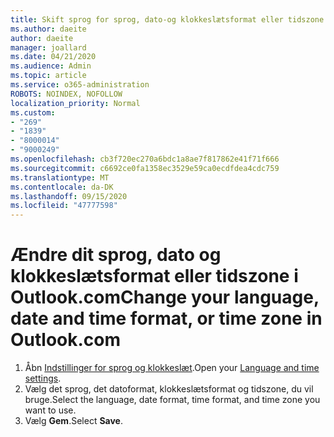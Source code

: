 ```yaml
---
title: Skift sprog for sprog, dato-og klokkeslætsformat eller tidszone i Outlook.com
ms.author: daeite
author: daeite
manager: joallard
ms.date: 04/21/2020
ms.audience: Admin
ms.topic: article
ms.service: o365-administration
ROBOTS: NOINDEX, NOFOLLOW
localization_priority: Normal
ms.custom:
- "269"
- "1839"
- "8000014"
- "9000249"
ms.openlocfilehash: cb3f720ec270a6bdc1a8ae7f817862e41f71f666
ms.sourcegitcommit: c6692ce0fa1358ec3529e59ca0ecdfdea4cdc759
ms.translationtype: MT
ms.contentlocale: da-DK
ms.lasthandoff: 09/15/2020
ms.locfileid: "47777598"
---
```

# <a name="change-your-language-date-and-time-format-or-time-zone-in-outlookcom"></a><span data-ttu-id="37d63-102">Ændre dit sprog, dato og klokkeslætsformat eller tidszone i Outlook.com</span><span class="sxs-lookup"><span data-stu-id="37d63-102">Change your language, date and time format, or time zone in Outlook.com</span></span>

1. <span data-ttu-id="37d63-103">Åbn [Indstillinger for sprog og klokkeslæt](https://go.microsoft.com/fwlink/?linkid=2085505).</span><span class="sxs-lookup"><span data-stu-id="37d63-103">Open your [Language and time settings](https://go.microsoft.com/fwlink/?linkid=2085505).</span></span>
1. <span data-ttu-id="37d63-104">Vælg det sprog, det datoformat, klokkeslætsformat og tidszone, du vil bruge.</span><span class="sxs-lookup"><span data-stu-id="37d63-104">Select the language, date format, time format, and time zone you want to use.</span></span>
1. <span data-ttu-id="37d63-105">Vælg **Gem**.</span><span class="sxs-lookup"><span data-stu-id="37d63-105">Select **Save**.</span></span>